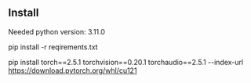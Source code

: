 ## Install

Needed python version: 3.11.0

pip install -r reqirements.txt

pip install torch==2.5.1 torchvision==0.20.1 torchaudio==2.5.1 --index-url https://download.pytorch.org/whl/cu121
